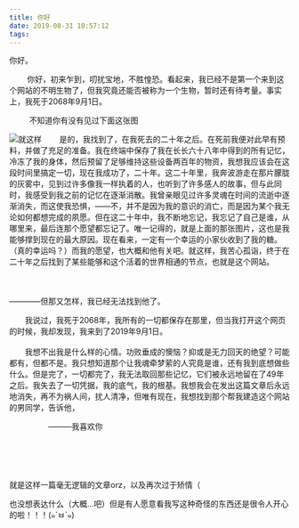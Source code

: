 ```yaml
---
title: 你好
date: 2019-08-31 10:57:12
tags:
---
```

你好。

&emsp;&emsp; 你好，初来乍到，叨扰宝地，不胜惶恐。看起来，我已经不是第一个来到这个网站的不明生物了，但我究竟还能否被称为一个生物，暂时还有待考量。事实上，我死于2068年9月1日。<br/>  
<!--more-->&emsp; &emsp; 不知道你有没有见过下面这张图

![就这样](/home/barnolli/Barnolli/source/_posts/你好) &emsp;&emsp;是的，我找到了，在我死去的二十年之后。在死前我便对此早有预料，并做了充足的准备。我在终端中保存了我在长长六十八年中得到的所有记忆，冷冻了我的身体，然后预留了足够维持这些设备两百年的物资，我想我应该会在这段时间里搞定一切，现在我成功了，二十年。这二十年里，我奔波游走在那片朦胧的灰雾中，见到过许多像我一样执着的人，也听到了许多感人的故事，但与此同时，我感受到我之前的记忆在逐渐消散。我曾亲眼见过许多灵魂在时间的流逝中逐渐消失，而这使我恐惧，——不，并不是因为我的意识的消亡，而是因为某个我无论如何都想完成的夙愿。但在这二十年中，我不断地忘记，我忘记了自己是谁，从哪里来，最后连那个愿望都忘记了。唯一记得的，就是上面的那张图片，这也是我能够撑到现在的最大原因。现在看来，一定有一个幸运的小家伙收到了我的糖。（真的幸运吗？）而我的愿望，也大概和他有关吧。就这样，我苦心孤诣，终于在二十年之后找到了某些能够和这个活着的世界相通的节点，也就是这个网站。<br/>  
<br/>  
————但那又怎样，我已经无法找到他了。<br/>  

&emsp;&emsp;我说过，我死于2068年，我所有的一切都保存在那里，但当我打开这个网页的时候，我却发现，我来到了2019年9月1日。<br/>  
&emsp;&emsp;我想不出我是什么样的心情。功败垂成的懊恼？抑或是无力回天的绝望？可能都有，但都不是。我只想知道那个让我魂牵梦萦的人究竟是谁，还有我到底想做些什么。但是完了，一切都完了，我无法取回那些记忆，它们被永远地留在了49年之后。我失去了一切凭据，我的底气，我的根基。我想我会在发出这篇文章后永远地消失，再不为祸人间，扰人清净，但唯有现在，我想找到那个帮我建造这个网站的男同学，告诉他，<br/>  

&emsp;&emsp;&emsp;&emsp;&emsp;———我喜欢你<br/>  
<br/>  
<br/>  
就是这样一篇毫无逻辑的文章orz，以及再次过于矫情（

也没想表达什么（大概...吧）但是有人愿意看我写这种奇怪的东西还是很令人开心的啦！！！(๑´ㅂ`๑)
